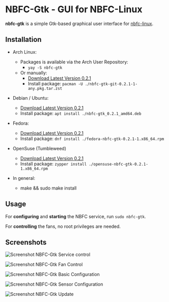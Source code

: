 NBFC-Gtk - GUI for NBFC-Linux
=============================

**nbfc-gtk** is a simple Gtk-based graphical user interface for [nbfc-linux](https://github.com/nbfc-linux/nbfc-linux).

Installation
------------

- Arch Linux:
  - Packages is available via the Arch User Repository:
    - `yay -S nbfc-gtk`
  - Or manually:
    - [Download Latest Version 0.2.1](https://github.com/nbfc-linux/nbfc-gtk/releases/download/0.2.1/nbfc-gtk-git-0.2.1-1-any.pkg.tar.zst)
    - Install package: `pacman -U ./nbfc-gtk-git-0.2.1-1-any.pkg.tar.zst`

- Debian / Ubuntu:
  - [Download Latest Version 0.2.1](https://github.com/nbfc-linux/nbfc-gtk/releases/download/0.2.1/nbfc-gtk_0.2.1_amd64.deb)
  - Install package: `apt install ./nbfc-gtk_0.2.1_amd64.deb`

- Fedora:
  - [Download Latest Version 0.2.1](https://github.com/nbfc-linux/nbfc-gtk/releases/download/0.2.1/fedora-nbfc-gtk-0.2.1-1.x86_64.rpm)
  - Install package: `dnf install ./fedora-nbfc-gtk-0.2.1-1.x86_64.rpm`

- OpenSuse (Tumbleweed)
  - [Download Latest Version 0.2.1](https://github.com/nbfc-linux/nbfc-gtk/releases/download/0.2.1/opensuse-nbfc-gtk-0.2.1-1.x86_64.rpm)
  - Install package: `zypper install ./opensuse-nbfc-gtk-0.2.1-1.x86_64.rpm`

- In general:
  - make && sudo make install

Usage
-----

For **configuring** and **starting** the NBFC service, run `sudo nbfc-gtk`.

For **controlling** the fans, no root privileges are needed.

Screenshots
-----------

![Screenshot NBFC-Gtk Service control](http://nbfc-linux.github.io/img/nbfc-gtk/nbfc-gtk-service.png)

![Screenshot NBFC-Gtk Fan Control](http://nbfc-linux.github.io/img/nbfc-gtk/nbfc-gtk-fans.png)

![Screenshot NBFC-Gtk Basic Configuration](http://nbfc-linux.github.io/img/nbfc-gtk/nbfc-gtk-basic.png)

![Screenshot NBFC-Gtk Sensor Configuration](http://nbfc-linux.github.io/img/nbfc-gtk/nbfc-gtk-sensors.png)

![Screenshot NBFC-Gtk Update](http://nbfc-linux.github.io/img/nbfc-gtk/nbfc-gtk-update.png)

